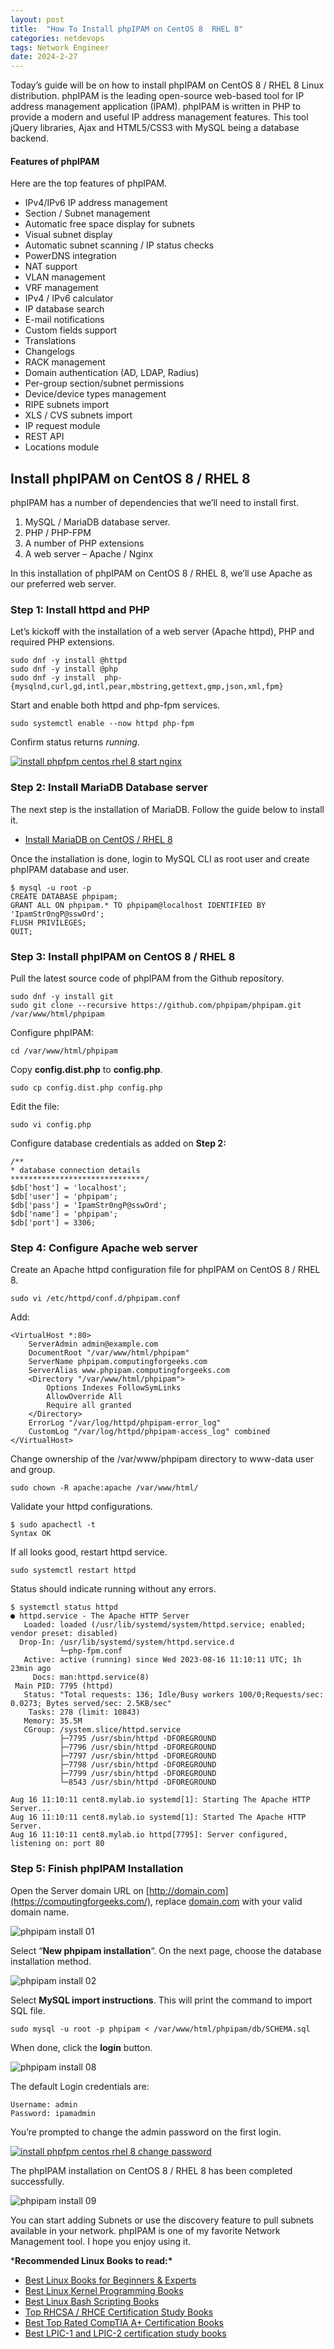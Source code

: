 ```yaml
---
layout: post
title:  "How To Install phpIPAM on CentOS 8  RHEL 8"
categories: netdevops
tags: Network Engineer
date: 2024-2-27
---
```


Today’s guide will be on how to install phpIPAM on CentOS 8 / RHEL 8 Linux distribution. phpIPAM is the leading open-source web-based tool for IP address management application (IPAM). phpIPAM is written in PHP to provide a modern and useful IP address management features. This tool jQuery libraries, Ajax and HTML5/CSS3 with MySQL being a database backend.

#### Features of phpIPAM

Here are the top features of phpIPAM.

- IPv4/IPv6 IP address management
- Section / Subnet management
- Automatic free space display for subnets
- Visual subnet display
- Automatic subnet scanning / IP status checks
- PowerDNS integration
- NAT support
- VLAN management
- VRF management
- IPv4 / IPv6 calculator
- IP database search
- E-mail notifications
- Custom fields support
- Translations
- Changelogs
- RACK management
- Domain authentication (AD, LDAP, Radius)
- Per-group section/subnet permissions
- Device/device types management
- RIPE subnets import
- XLS / CVS subnets import
- IP request module
- REST API
- Locations module

## Install phpIPAM on CentOS 8 / RHEL 8



phpIPAM has a number of dependencies that we’ll need to install first.



1. MySQL / MariaDB database server.
2. PHP / PHP-FPM
3. A number of PHP extensions
4. A web server – Apache / Nginx

In this installation of phpIPAM on CentOS 8 / RHEL 8, we’ll use Apache as our preferred web server.

### Step 1: Install httpd and PHP

Let’s kickoff with the installation of a web server (Apache httpd), PHP and required PHP extensions.

```
sudo dnf -y install @httpd
sudo dnf -y install @php
sudo dnf -y install  php-{mysqlnd,curl,gd,intl,pear,mbstring,gettext,gmp,json,xml,fpm}
```

Start and enable both httpd and php-fpm services.

```
sudo systemctl enable --now httpd php-fpm
```

Confirm status returns *running*.

[![install phpfpm centos rhel 8 start nginx](https://computingforgeeks.com/wp-content/uploads/2019/10/install-phpfpm-centos-rhel-8-start-nginx-1024x635.png?ezimgfmt=rs:696x432/rscb23/ng:webp/ngcb23)](https://computingforgeeks.com/wp-content/uploads/2019/10/install-phpfpm-centos-rhel-8-start-nginx.png?ezimgfmt=rs:696x432/rscb23/ng:webp/ngcb23)

### Step 2: Install MariaDB Database server

The next step is the installation of MariaDB. Follow the guide below to install it.

- [Install MariaDB on CentOS / RHEL 8](https://computingforgeeks.com/how-to-install-mariadb-database-server-on-rhel-8/)

Once the installation is done, login to MySQL CLI as root user and create phpIPAM database and user.

```
$ mysql -u root -p
CREATE DATABASE phpipam;
GRANT ALL ON phpipam.* TO phpipam@localhost IDENTIFIED BY 'IpamStr0ngP@sswOrd';
FLUSH PRIVILEGES;
QUIT;
```

### Step 3: Install phpIPAM on CentOS 8 / RHEL 8

Pull the latest source code of phpIPAM from the Github repository.

```
sudo dnf -y install git
sudo git clone --recursive https://github.com/phpipam/phpipam.git /var/www/html/phpipam
```

Configure phpIPAM:

```
cd /var/www/html/phpipam
```

Copy **config.dist.php** to **config.php**.

```
sudo cp config.dist.php config.php
```

Edit the file:

```
sudo vi config.php
```

Configure database credentials as added on **Step 2:**

```
/**
* database connection details
******************************/
$db['host'] = 'localhost';
$db['user'] = 'phpipam';
$db['pass'] = 'IpamStr0ngP@sswOrd';
$db['name'] = 'phpipam';
$db['port'] = 3306;
```

### Step 4: Configure Apache web server

Create an Apache httpd configuration file for phpIPAM on CentOS 8 / RHEL 8.

```
sudo vi /etc/httpd/conf.d/phpipam.conf
```

Add:

```
<VirtualHost *:80>
    ServerAdmin admin@example.com
    DocumentRoot "/var/www/html/phpipam"
    ServerName phpipam.computingforgeeks.com
    ServerAlias www.phpipam.computingforgeeks.com
    <Directory "/var/www/html/phpipam">
        Options Indexes FollowSymLinks
        AllowOverride All
        Require all granted
    </Directory>
    ErrorLog "/var/log/httpd/phpipam-error_log"
    CustomLog "/var/log/httpd/phpipam-access_log" combined
</VirtualHost>
```

Change ownership of the /var/www/phpipam directory to www-data user and group.

```
sudo chown -R apache:apache /var/www/html/
```

Validate your httpd configurations.

```
$ sudo apachectl -t
Syntax OK
```

If all looks good, restart httpd service.

```
sudo systemctl restart httpd
```

Status should indicate running without any errors.

```
$ systemctl status httpd
● httpd.service - The Apache HTTP Server
   Loaded: loaded (/usr/lib/systemd/system/httpd.service; enabled; vendor preset: disabled)
  Drop-In: /usr/lib/systemd/system/httpd.service.d
           └─php-fpm.conf
   Active: active (running) since Wed 2023-08-16 11:10:11 UTC; 1h 23min ago
     Docs: man:httpd.service(8)
 Main PID: 7795 (httpd)
   Status: "Total requests: 136; Idle/Busy workers 100/0;Requests/sec: 0.0273; Bytes served/sec: 2.5KB/sec"
    Tasks: 278 (limit: 10843)
   Memory: 35.5M
   CGroup: /system.slice/httpd.service
           ├─7795 /usr/sbin/httpd -DFOREGROUND
           ├─7796 /usr/sbin/httpd -DFOREGROUND
           ├─7797 /usr/sbin/httpd -DFOREGROUND
           ├─7798 /usr/sbin/httpd -DFOREGROUND
           ├─7799 /usr/sbin/httpd -DFOREGROUND
           └─8543 /usr/sbin/httpd -DFOREGROUND

Aug 16 11:10:11 cent8.mylab.io systemd[1]: Starting The Apache HTTP Server...
Aug 16 11:10:11 cent8.mylab.io systemd[1]: Started The Apache HTTP Server.
Aug 16 11:10:11 cent8.mylab.io httpd[7795]: Server configured, listening on: port 80
```

### Step 5: Finish phpIPAM Installation

Open the Server domain URL on [http://domain.com](https://computingforgeeks.com/), replace [domain.com](https://computingforgeeks.com/) with your valid domain name.

![phpipam install 01](https://computingforgeeks.com/wp-content/uploads/2018/06/phpipam-install-01.png?ezimgfmt=rs:696x389/rscb23/ng:webp/ngcb23)

Select “**New phpipam installation**“. On the next page, choose the database installation method.

![phpipam install 02](https://computingforgeeks.com/wp-content/uploads/2018/06/phpipam-install-02.png?ezimgfmt=rs:696x445/rscb23/ng:webp/ngcb23)

Select **MySQL import instructions**. This will print the command to import SQL file.

```
sudo mysql -u root -p phpipam < /var/www/html/phpipam/db/SCHEMA.sql
```

When done, click the **login** button.

![phpipam install 08](https://computingforgeeks.com/wp-content/uploads/2018/06/phpipam-install-08.png?ezimgfmt=rs:696x355/rscb23/ng:webp/ngcb23)

The default Login credentials are:

```
Username: admin
Password: ipamadmin
```

You’re prompted to change the admin password on the first login.

[![install phpfpm centos rhel 8 change password](https://computingforgeeks.com/wp-content/uploads/2019/10/install-phpfpm-centos-rhel-8-change-password.png?ezimgfmt=rs:696x319/rscb23/ng:webp/ngcb23)](https://computingforgeeks.com/wp-content/uploads/2019/10/install-phpfpm-centos-rhel-8-change-password.png?ezimgfmt=rs:696x319/rscb23/ng:webp/ngcb23)

The phpIPAM installation on CentOS 8 / RHEL 8 has been completed successfully.

![phpipam install 09](https://computingforgeeks.com/wp-content/uploads/2018/06/phpipam-install-09.png?ezimgfmt=rs:696x323/rscb23/ng:webp/ngcb23)

You can start adding Subnets or use the discovery feature to pull subnets available in your network. phpIPAM is one of my favorite Network Management tool. I hope you enjoy using it.

***Recommended Linux Books to read:\***

- [Best Linux Books for Beginners & Experts](https://computingforgeeks.com/best-rated-top-linux-books-for-beginners/)
- [Best Linux Kernel Programming Books](https://computingforgeeks.com/best-linux-kernel-programming-books/)
- [Best Linux Bash Scripting Books](https://computingforgeeks.com/best-linux-bash-scripting-books-of-all-time/)
- [Top RHCSA / RHCE Certification Study Books](https://computingforgeeks.com/top-rhcsa-rhce-certification-study-books/)
- [Best Top Rated CompTIA A+ Certification Books](https://computingforgeeks.com/best-top-rated-comptia-certification-books/)
- [Best LPIC-1 and LPIC-2 certification study books](https://computingforgeeks.com/best-lpic-1-and-lpic-2-certification-study-books/)

